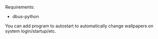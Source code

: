 Requirements:

- dbus-python


You can add program to autostart to automatically change wallpapers on system login/startup/etc.

